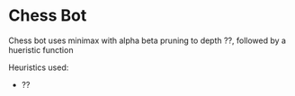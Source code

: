 # Chess Bot

Chess bot uses minimax with alpha beta pruning to depth ??, followed by a hueristic function

Heuristics used:
- ??